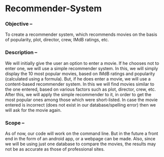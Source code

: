 # Recommender-System
### Objective – 
To create a recommender system, which recommends movies on the basis of popularity, plot, director, crew, IMdB ratings, etc.

### Description – 
We will initially give the user an option to enter a movie. If he chooses not to enter one, we will use a simple recommender system. In this, we will simply display the 10 most popular movies, based on IMdB ratings and popularity (calculated using a formula). But, if he does enter a movie, we will use a content-based recommender system. In this we will find movies similar to the one entered, based on various factors such as plot, director, crew, etc. After this, we will apply the simple recommender to it, in order to get the most popular ones among those which were short-listed.
In case the movie entered is incorrect (does not exist in our database/spelling error) then we will ask for the movie again.

### Scope – 
As of now, our code will work on the command line. But in the future a front end in the form of an android app, or a webpage can be made. Also, since we will be using just one database to compare the movies, the results may not be as accurate as those of professional sites.
